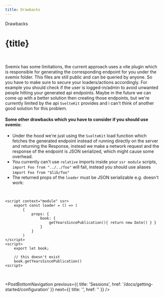 ```yaml
---
title: Drawbacks
---
```


<script context="module">
	export const prerender = true;
</script>
<script>
	import PostBottomNavigation from "../../../components/PostBottomNavigation.svelte";
</script>

<p class="mb-4 leading-6 font-semibold text-sky-300">Drawbacks</p>

# {title}

<br>

Svemix has some limitations, the current approach uses a vite plugin which is responsible for generating the corresponding endpoint for you under the svemix folder. This files are still public and can be queried by anyone. So you have to make sure to secure your loaders/actions accordingly. For example you should check if the user is logged-in/admin to avoid unwanted people hitting your generated api endpoints. Maybe in the future we can come up with a better solution then creating those endpoints, but we're currently limited by the api `SvelteKit` provides and i can't think of another good solution for this problem.

#### Some other drawbacks which you have to consider if you should use svemix:

- Under the hood we're just using the `SvelteKit` load function which fetches the generated endpoint instead of running directly on the server and returning the Response, instead we make a network request and the response of the endpoint is JSON serialized, which might cause some overhead.
- You currently can't use `relative` imports inside your `ssr module` scripts, `import Foo from "../../foo"` will fail, instead you should use aliases `ìmport Foo from "$lib/foo"`
- The returned props of the `loader` must be JSON serializable e.g. doesn't work:

<br>

```svelte
<script context="module" ssr>
    export const loader = () => (
        {
            props: {
                book: {
                    getYearsSincePublication(){ return new Date() } }
                }
            }
        )
</script>
<script>
    export let book;

    // this doesn't exist
    book.getYearsSincePublication()
<script>
```

<br>

<PostBottomNavigation
previous={{ title: 'Sessions', href: '/docs/getting-started/configuration' }}
next={{ title: '', href: '' }}
/>

